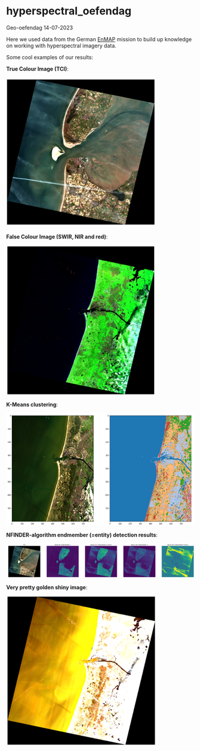# hyperspectral_oefendag
Geo-oefendag 14-07-2023

Here we used data from the German <a href="https://www.enmap.org/" target="_blank">EnMAP</a> mission to build up knowledge on working with hyperspectral imagery data.

Some cool examples of our results:

**True Colour Image (TCI)**:

<img src="pics/TCI.png"  width="400" height="400">

**False Colour Image (SWIR, NIR and red)**:

<img src="pics/pretty_pic.png"  width="400" height="400">

**K-Means clustering**:

<img src="pics/Kmeans.png"  width="1200" height="300">

**NFINDER-algorithm endmember (=entity) detection results**:

<img src="pics/endmembers.png">

**Very pretty golden shiny image**:

<img src="pics/pretty_gold_pic.png"  width="400" height="400">